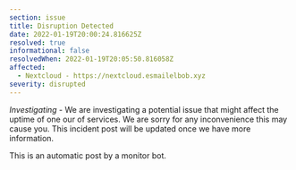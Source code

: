 ```yaml
---
section: issue
title: Disruption Detected
date: 2022-01-19T20:00:24.816625Z
resolved: true
informational: false
resolvedWhen: 2022-01-19T20:05:50.816058Z
affected:
  - Nextcloud - https://nextcloud.esmailelbob.xyz
severity: disrupted
---
```

*Investigating* - We are investigating a potential issue that might affect the uptime of one our of services. We are sorry for any inconvenience this may cause you. This incident post will be updated once we have more information.

This is an automatic post by a monitor bot.
        